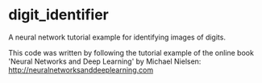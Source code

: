 # digit_identifier
A neural network tutorial example for identifying images of digits.

This code was written by following the tutorial example of the online book 'Neural Networks and Deep Learning' by Michael
Nielsen: http://neuralnetworksanddeeplearning.com